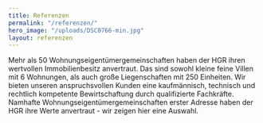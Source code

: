 ```yaml
---
title: Referenzen
permalink: "/referenzen/"
hero_image: "/uploads/DSC0766-min.jpg"
layout: referenzen
---
```


Mehr als 50 Wohnungseigentümergemeinschaften haben der HGR ihren wertvollen Immobilienbesitz anvertraut.
Das sind sowohl kleine feine Villen mit 6 Wohnungen, als auch große Liegenschaften mit 250 Einheiten. Wir bieten unseren anspruchsvollen Kunden eine kaufmännisch, technisch und rechtlich kompetente Bewirtschaftung durch qualifizierte Fachkräfte.
Namhafte Wohnungseigentümergemeinschaften erster Adresse haben der HGR ihre Werte anvertraut - wir zeigen hier eine Auswahl.